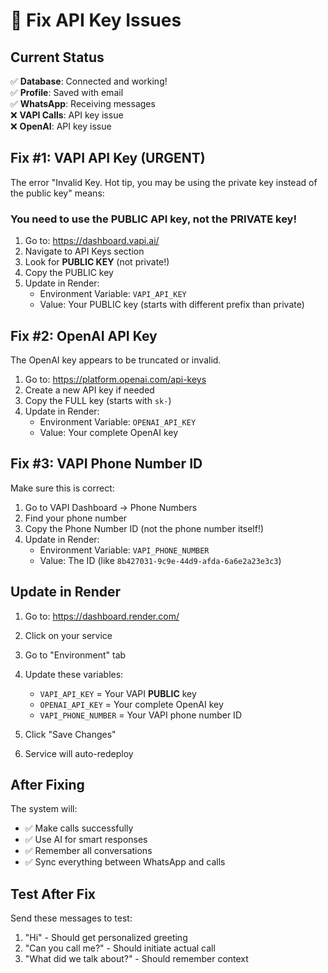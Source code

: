 # 🔧 Fix API Key Issues

## Current Status
✅ **Database**: Connected and working!  
✅ **Profile**: Saved with email  
✅ **WhatsApp**: Receiving messages  
❌ **VAPI Calls**: API key issue  
❌ **OpenAI**: API key issue  

## Fix #1: VAPI API Key (URGENT)

The error "Invalid Key. Hot tip, you may be using the private key instead of the public key" means:

### You need to use the PUBLIC API key, not the PRIVATE key!

1. Go to: https://dashboard.vapi.ai/
2. Navigate to API Keys section
3. Look for **PUBLIC KEY** (not private!)
4. Copy the PUBLIC key
5. Update in Render:
   - Environment Variable: `VAPI_API_KEY`
   - Value: Your PUBLIC key (starts with different prefix than private)

## Fix #2: OpenAI API Key

The OpenAI key appears to be truncated or invalid.

1. Go to: https://platform.openai.com/api-keys
2. Create a new API key if needed
3. Copy the FULL key (starts with `sk-`)
4. Update in Render:
   - Environment Variable: `OPENAI_API_KEY`
   - Value: Your complete OpenAI key

## Fix #3: VAPI Phone Number ID

Make sure this is correct:
1. Go to VAPI Dashboard → Phone Numbers
2. Find your phone number
3. Copy the Phone Number ID (not the phone number itself!)
4. Update in Render:
   - Environment Variable: `VAPI_PHONE_NUMBER`
   - Value: The ID (like `8b427031-9c9e-44d9-afda-6a6e2a23e3c3`)

## Update in Render

1. Go to: https://dashboard.render.com/
2. Click on your service
3. Go to "Environment" tab
4. Update these variables:
   - `VAPI_API_KEY` = Your VAPI **PUBLIC** key
   - `OPENAI_API_KEY` = Your complete OpenAI key
   - `VAPI_PHONE_NUMBER` = Your VAPI phone number ID

5. Click "Save Changes"
6. Service will auto-redeploy

## After Fixing

The system will:
- ✅ Make calls successfully
- ✅ Use AI for smart responses
- ✅ Remember all conversations
- ✅ Sync everything between WhatsApp and calls

## Test After Fix

Send these messages to test:
1. "Hi" - Should get personalized greeting
2. "Can you call me?" - Should initiate actual call
3. "What did we talk about?" - Should remember context
